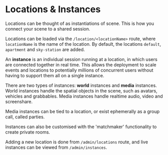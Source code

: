 # Locations & Instances

Locations can be thought of as instantiations of scene. This is how you connect your scene to a shared session.

Locations can be loaded via the `/location/<locationName>` route, where `locationName` is the name of the location. By default, the locations `default`, `apartment` and `sky-station` are added.

An **instance** is an individual session running at a location, in which users are connected together in real time. This allows the deployment to scale events and locations to potentially millions of concurrent users without having to support them all on a single instance. 

There are two types of instances: **world** instances and **media** instances. World instances handle the spatial objects in the scene, such as avatars, vehicles and grabbables. Media instances handle realtime audio, video and screenshare. 

Media instances can be tied to a location, or exist ephemerally as a group call, called parties.

Instances can also be customised with the 'matchmaker' functionality to create private rooms.

Adding a new location is done from `/admin/locations` route, and live instances can be viewed from `/admin/instances`.

